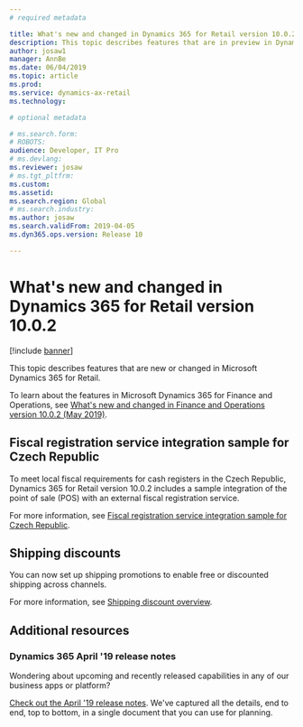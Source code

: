 ```yaml
---
# required metadata

title: What's new and changed in Dynamics 365 for Retail version 10.0.2
description: This topic describes features that are in preview in Dynamics 365 for Retail. 
author: josaw1
manager: AnnBe
ms.date: 06/04/2019
ms.topic: article
ms.prod: 
ms.service: dynamics-ax-retail
ms.technology: 

# optional metadata

# ms.search.form: 
# ROBOTS: 
audience: Developer, IT Pro
# ms.devlang: 
ms.reviewer: josaw
# ms.tgt_pltfrm: 
ms.custom: 
ms.assetid: 
ms.search.region: Global
# ms.search.industry: 
ms.author: josaw
ms.search.validFrom: 2019-04-05
ms.dyn365.ops.version: Release 10

---
```


# What's new and changed in Dynamics 365 for Retail version 10.0.2


[!include [banner](../../includes/banner.md)]

This topic describes features that are new or changed in Microsoft Dynamics 365 for Retail. 


To learn about the features in Microsoft Dynamics 365 for Finance and Operations, see [What's new and changed in Finance and Operations version 10.0.2 (May 2019)](https://docs.microsoft.com/dynamics365/unified-operations/fin-and-ops/get-started/whats-new-changed-10-0-2).


## Fiscal registration service integration sample for Czech Republic

To meet local fiscal requirements for cash registers in the Czech Republic, Dynamics 365 for Retail version 10.0.2 includes a sample integration of the point of sale (POS) with an external fiscal registration service. 

For more information, see [Fiscal registration service integration sample for Czech Republic](../../retail/localizations/emea-cze-fi-sample.md).

## Shipping discounts

You can now set up shipping promotions to enable free or discounted shipping across channels.

For more information, see [Shipping discount overview](../../retail/retail-shipping-discount.md).

## Additional resources

### Dynamics 365 April '19 release notes

Wondering about upcoming and recently released capabilities in any of our business apps or platform?

[Check out the April '19 release notes](https://docs.microsoft.com/business-applications-release-notes/April19/index). We've captured all the details, end to end, top to bottom, in a single document that you can use for planning.
